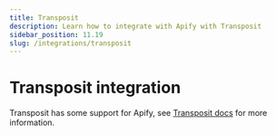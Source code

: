```yaml
---
title: Transposit
description: Learn how to integrate with Apify with Transposit
sidebar_position: 11.19
slug: /integrations/transposit
---
```


# Transposit integration

Transposit has some support for Apify, see [Transposit docs](https://www.transposit.com/docs/guides/apify/) for more information.
